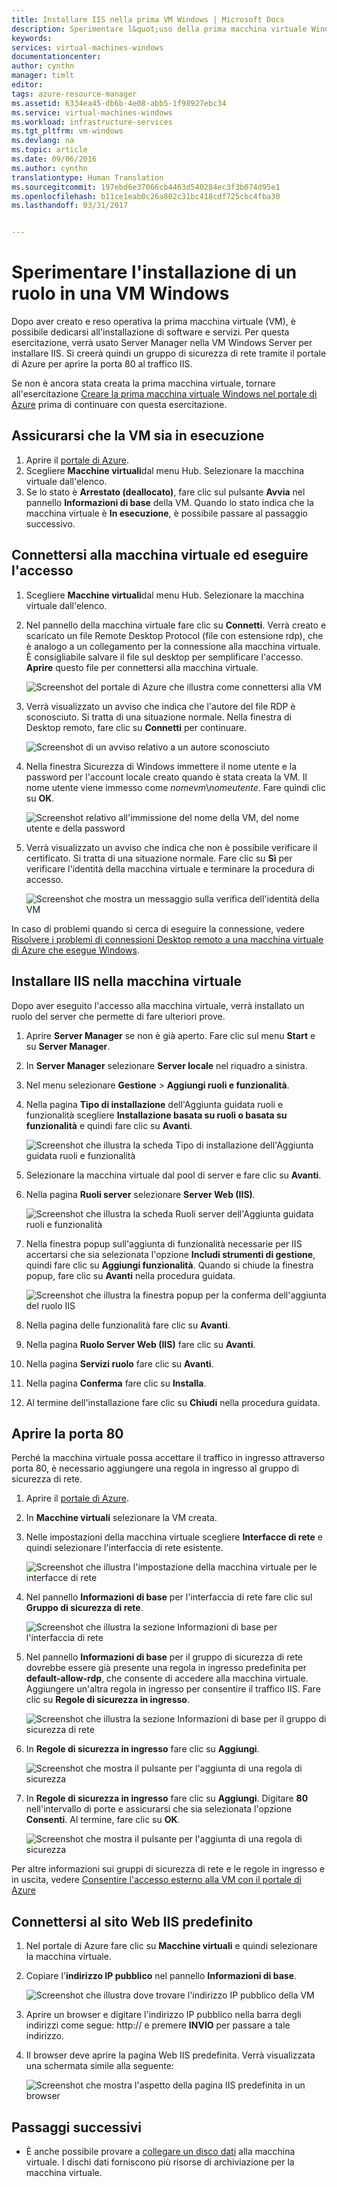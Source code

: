 ```yaml
---
title: Installare IIS nella prima VM Windows | Microsoft Docs
description: Sperimentare l&quot;uso della prima macchina virtuale Windows tramite l&quot;installazione di IIS e l&quot;apertura della porta 80 con il portale di Azure.
keywords: 
services: virtual-machines-windows
documentationcenter: 
author: cynthn
manager: timlt
editor: 
tags: azure-resource-manager
ms.assetid: 6334ea45-db6b-4e08-abb5-1f98927ebc34
ms.service: virtual-machines-windows
ms.workload: infrastructure-services
ms.tgt_pltfrm: vm-windows
ms.devlang: na
ms.topic: article
ms.date: 09/06/2016
ms.author: cynthn
translationtype: Human Translation
ms.sourcegitcommit: 197ebd6e37066cb4463d540284ec3f3b074d95e1
ms.openlocfilehash: b11ce1eab0c26a802c31bc418cdf725cbc4fba30
ms.lasthandoff: 03/31/2017


---
```

# <a name="experiment-with-installing-a-role-on-your-windows-vm"></a>Sperimentare l'installazione di un ruolo in una VM Windows
Dopo aver creato e reso operativa la prima macchina virtuale (VM), è possibile dedicarsi all'installazione di software e servizi. Per questa esercitazione, verrà usato Server Manager nella VM Windows Server per installare IIS. Si creerà quindi un gruppo di sicurezza di rete tramite il portale di Azure per aprire la porta 80 al traffico IIS. 

Se non è ancora stata creata la prima macchina virtuale, tornare all'esercitazione [Creare la prima macchina virtuale Windows nel portale di Azure](../virtual-machines-windows-hero-tutorial.md?toc=%2fazure%2fvirtual-machines%2fwindows%2ftoc.json) prima di continuare con questa esercitazione.

## <a name="make-sure-the-vm-is-running"></a>Assicurarsi che la VM sia in esecuzione
1. Aprire il [portale di Azure](https://portal.azure.com).
2. Scegliere **Macchine virtuali**dal menu Hub. Selezionare la macchina virtuale dall'elenco.
3. Se lo stato è **Arrestato (deallocato)**, fare clic sul pulsante **Avvia** nel pannello **Informazioni di base** della VM. Quando lo stato indica che la macchina virtuale è **In esecuzione**, è possibile passare al passaggio successivo.

## <a name="connect-to-the-virtual-machine-and-sign-in"></a>Connettersi alla macchina virtuale ed eseguire l'accesso
1. Scegliere **Macchine virtuali**dal menu Hub. Selezionare la macchina virtuale dall'elenco.
2. Nel pannello della macchina virtuale fare clic su **Connetti**. Verrà creato e scaricato un file Remote Desktop Protocol (file con estensione rdp), che è analogo a un collegamento per la connessione alla macchina virtuale. È consigliabile salvare il file sul desktop per semplificare l'accesso. **Aprire** questo file per connettersi alla macchina virtuale.
   
    ![Screenshot del portale di Azure che illustra come connettersi alla VM](./media/hero-role/connect.png)
3. Verrà visualizzato un avviso che indica che l'autore del file RDP è sconosciuto. Si tratta di una situazione normale. Nella finestra di Desktop remoto, fare clic su **Connetti** per continuare.
   
    ![Screenshot di un avviso relativo a un autore sconosciuto](./media/hero-role/rdp-warn.png)
4. Nella finestra Sicurezza di Windows immettere il nome utente e la password per l'account locale creato quando è stata creata la VM. Il nome utente viene immesso come *nomevm*&#92;*nomeutente*. Fare quindi clic su **OK**.
   
    ![Screenshot relativo all'immissione del nome della VM, del nome utente e della password](./media/hero-role/credentials.png)
5. Verrà visualizzato un avviso che indica che non è possibile verificare il certificato. Si tratta di una situazione normale. Fare clic su **Sì** per verificare l'identità della macchina virtuale e terminare la procedura di accesso.
   
   ![Screenshot che mostra un messaggio sulla verifica dell'identità della VM](./media/hero-role/cert-warning.png)

In caso di problemi quando si cerca di eseguire la connessione, vedere [Risolvere i problemi di connessioni Desktop remoto a una macchina virtuale di Azure che esegue Windows](troubleshoot-rdp-connection.md?toc=%2fazure%2fvirtual-machines%2fwindows%2ftoc.json).

## <a name="install-iis-on-your-vm"></a>Installare IIS nella macchina virtuale
Dopo aver eseguito l'accesso alla macchina virtuale, verrà installato un ruolo del server che permette di fare ulteriori prove.

1. Aprire **Server Manager** se non è già aperto. Fare clic sul menu **Start** e su **Server Manager**.
2. In **Server Manager** selezionare **Server locale** nel riquadro a sinistra. 
3. Nel menu selezionare **Gestione** > **Aggiungi ruoli e funzionalità**.
4. Nella pagina **Tipo di installazione** dell'Aggiunta guidata ruoli e funzionalità scegliere **Installazione basata su ruoli o basata su funzionalità** e quindi fare clic su **Avanti**.
   
    ![Screenshot che illustra la scheda Tipo di installazione dell'Aggiunta guidata ruoli e funzionalità](./media/hero-role/role-wizard.png)
5. Selezionare la macchina virtuale dal pool di server e fare clic su **Avanti**.
6. Nella pagina **Ruoli server** selezionare **Server Web (IIS)**.
   
    ![Screenshot che illustra la scheda Ruoli server dell'Aggiunta guidata ruoli e funzionalità](./media/hero-role/add-iis.png)
7. Nella finestra popup sull'aggiunta di funzionalità necessarie per IIS accertarsi che sia selezionata l'opzione **Includi strumenti di gestione**, quindi fare clic su **Aggiungi funzionalità**. Quando si chiude la finestra popup, fare clic su **Avanti** nella procedura guidata.
   
    ![Screenshot che illustra la finestra popup per la conferma dell'aggiunta del ruolo IIS](./media/hero-role/confirm-add-feature.png)
8. Nella pagina delle funzionalità fare clic su **Avanti**.
9. Nella pagina **Ruolo Server Web (IIS)** fare clic su **Avanti**. 
10. Nella pagina **Servizi ruolo** fare clic su **Avanti**. 
11. Nella pagina **Conferma** fare clic su **Installa**. 
12. Al termine dell'installazione fare clic su **Chiudi** nella procedura guidata.

## <a name="open-port-80"></a>Aprire la porta 80
Perché la macchina virtuale possa accettare il traffico in ingresso attraverso porta 80, è necessario aggiungere una regola in ingresso al gruppo di sicurezza di rete. 

1. Aprire il [portale di Azure](https://portal.azure.com).
2. In **Macchine virtuali** selezionare la VM creata.
3. Nelle impostazioni della macchina virtuale scegliere **Interfacce di rete** e quindi selezionare l'interfaccia di rete esistente.
   
    ![Screenshot che illustra l'impostazione della macchina virtuale per le interfacce di rete](./media/hero-role/network-interface.png)
4. Nel pannello **Informazioni di base** per l'interfaccia di rete fare clic sul **Gruppo di sicurezza di rete**.
   
    ![Screenshot che illustra la sezione Informazioni di base per l'interfaccia di rete](./media/hero-role/select-nsg.png)
5. Nel pannello **Informazioni di base** per il gruppo di sicurezza di rete dovrebbe essere già presente una regola in ingresso predefinita per **default-allow-rdp**, che consente di accedere alla macchina virtuale. Aggiungere un'altra regola in ingresso per consentire il traffico IIS. Fare clic su **Regole di sicurezza in ingresso**.
   
    ![Screenshot che illustra la sezione Informazioni di base per il gruppo di sicurezza di rete](./media/hero-role/inbound.png)
6. In **Regole di sicurezza in ingresso** fare clic su **Aggiungi**.
   
    ![Screenshot che mostra il pulsante per l'aggiunta di una regola di sicurezza](./media/hero-role/add-rule.png)
7. In **Regole di sicurezza in ingresso** fare clic su **Aggiungi**. Digitare **80** nell'intervallo di porte e assicurarsi che sia selezionata l'opzione **Consenti**. Al termine, fare clic su **OK**.
   
    ![Screenshot che mostra il pulsante per l'aggiunta di una regola di sicurezza](./media/hero-role/port-80.png)

Per altre informazioni sui gruppi di sicurezza di rete e le regole in ingresso e in uscita, vedere [Consentire l'accesso esterno alla VM con il portale di Azure](nsg-quickstart-portal.md?toc=%2fazure%2fvirtual-machines%2fwindows%2ftoc.json)

## <a name="connect-to-the-default-iis-website"></a>Connettersi al sito Web IIS predefinito
1. Nel portale di Azure fare clic su **Macchine virtuali** e quindi selezionare la macchina virtuale.
2. Copiare l'**indirizzo IP pubblico** nel pannello **Informazioni di base**.
   
    ![Screenshot che illustra dove trovare l'indirizzo IP pubblico della VM](./media/hero-role/ipaddress.png)
3. Aprire un browser e digitare l'indirizzo IP pubblico nella barra degli indirizzi come segue: http://<publicIPaddress> e premere **INVIO** per passare a tale indirizzo.
4. Il browser deve aprire la pagina Web IIS predefinita. Verrà visualizzata una schermata simile alla seguente:
   
    ![Screenshot che mostra l'aspetto della pagina IIS predefinita in un browser](./media/hero-role/iis-default.png)

## <a name="next-steps"></a>Passaggi successivi
* È anche possibile provare a [collegare un disco dati](attach-disk-portal.md?toc=%2fazure%2fvirtual-machines%2fwindows%2ftoc.json) alla macchina virtuale. I dischi dati forniscono più risorse di archiviazione per la macchina virtuale.


